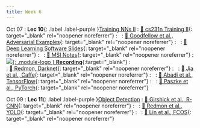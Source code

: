 ```yaml
---
title: Week 6
---
```


Oct 07
: **Lec 10**{: .label .label-purple }[Training NNs II](/CSCI5980-F24-DeepRob/slides/minn_deeprob_f24_10_training_neural_networks_2.pdf)
  : [📖 cs231n Training II](https://cs231n.github.io/neural-networks-3/){: target="_blank" rel="noopener noreferrer"}
: &nbsp;
  : [📖 Goodfellow et al., Adversarial Examples](https://arxiv.org/abs/1412.6572){: target="_blank" rel="noopener noreferrer"}
: &nbsp;
  : [📖 Deep Learning Software Slides](/CSCI5980-F24-DeepRob/slides/minn_deeprob_f24_deep_learning_software.pdf){: target="_blank" rel="noopener noreferrer"}
: &nbsp;
  : [📖 MSI Notes](https://chestnut-principal-9f6.notion.site/Intro-to-Minnesota-Super-computing-db9a3b5f414548de8523290e6efa6cf4){: target="_blank" rel="noopener noreferrer"}
  : [![](/CSCI5980-F24-DeepRob/assets/logos/yt_icon_rgb.png){: .module-logo } **Recording**](https://youtu.be/WU-1EvCZHeQ){:target="_blank"}
: &nbsp;  
  : [📖 Redmon, Darknet](https://pjreddie.com/darknet/){: target="_blank" rel="noopener noreferrer"}
: &nbsp;
  : [📖 Jia et al., Caffe](https://arxiv.org/abs/1408.5093){: target="_blank" rel="noopener noreferrer"}
: &nbsp;
  : [📖 Abadi et al., TensorFlow](https://arxiv.org/abs/1603.04467){: target="_blank" rel="noopener noreferrer"}
: &nbsp;
  : [📖 Paszke et al., PyTorch](https://arxiv.org/abs/1912.01703){: target="_blank" rel="noopener noreferrer"}

Oct 09
: **Lec 11**{: .label .label-purple }[Object Detection](/CSCI5980-F24-DeepRob/slides/minn_deeprob_f24_11_object_detection.pdf)
  : [📖 Girshick et al., R-CNN](https://arxiv.org/abs/1311.2524){: target="_blank" rel="noopener noreferrer"}
: &nbsp;
  : [📖 Redmon et al., YOLO](https://arxiv.org/abs/1506.02640){: target="_blank" rel="noopener noreferrer"}
: &nbsp;
  : [📖 Lin et al., FCOS](https://arxiv.org/abs/1708.02002){: target="_blank" rel="noopener noreferrer"}